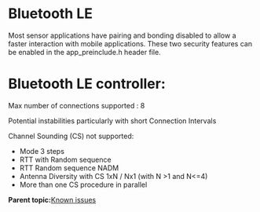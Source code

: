 # Bluetooth LE 

Most sensor applications have pairing and bonding disabled to allow a faster interaction with mobile applications. These two security features can be enabled in the app\_preinclude.h header file.

#   Bluetooth LE controller:

Max number of connections supported : 8

Potential instabilities particularly with short Connection Intervals

Channel Sounding (CS) not supported: 
-	Mode 3 steps
-	RTT with Random sequence
-	RTT Random sequence NADM
-	Antenna Diversity with CS 1xN / Nx1 (with N >1 and N<=4)
-	More than one CS procedure in parallel

**Parent topic:**[Known issues](../topics/known_issues.md)

